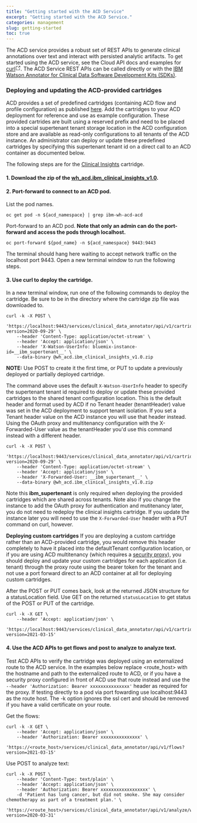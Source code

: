 ```yaml
---
title: "Getting started with the ACD Service"
excerpt: "Getting started with the ACD Service."
categories: management
slug: getting-started
toc: true
---
```


The ACD service provides a robust set of REST APIs to generate clinical annotations over text and interact with persisted analytic artifacts.  To get started using the ACD service, see the Cloud API docs and examples for <span><a aria-current="" to="https://merative.github.io/acd-containers/apidocs/index.html?shell" href="https://merative.github.io/acd-containers/apidocs/index.html?shell" rel="noopener noreferrer" target="_blank" class="LeftNav-module--outboundLink">curl</a><svg focusable="false" preserveAspectRatio="xMidYMid meet" xmlns="http://www.w3.org/2000/svg" fill="currentColor" width="14" height="14" viewBox="0 0 16 16" aria-hidden="true"><path d="M13,14H3c-0.6,0-1-0.4-1-1V3c0-0.6,0.4-1,1-1h5v1H3v10h10V8h1v5C14,13.6,13.6,14,13,14z"></path><path d="M10 1L10 2 13.3 2 9 6.3 9.7 7 14 2.7 14 6 15 6 15 1z"></path></svg></span>. The ACD Service REST APIs can be called directly or with the [IBM Watson Annotator for Clinical Data Software Development Kits (SDKs)](/usage/sdks/).

### Deploying and updating the ACD-provided cartridges

ACD provides a set of predefined cartridges (containing ACD flow and profile configuration) as published [here](https://github.com/merative/wh-acd-cartridges). Add the cartridges to your ACD deployment for reference and use as example configuration.  These provided cartrides are built using a reserved prefix and need to be placed into a special supertenant tenant storage location in the ACD configuration store and are available as read-only configurations to all tenants of the ACD instance.  An administrator can deploy or update these predefined cartridges by specifying this supertenant tenant id on a direct call to an ACD container as documented below.

The following steps are for the [Clinical Insights](/clouddocs/clinical_insights_overview/) cartridge.

#### 1. Download the zip of the [wh_acd.ibm_clinical_insights_v1.0](https://github.com/merative/wh-acd-cartridges/blob/master/cartridges/wh_acd.ibm_clinical_insights_v1.0.zip).

#### 2. Port-forward to connect to an ACD pod.

List the pod names.

```
oc get pod -n ${acd_namespace} | grep ibm-wh-acd-acd
```

Port-forward to an ACD pod. **Note that only an admin can do the port-forward and access the pods through localhost.**

```
oc port-forward ${pod_name} -n ${acd_namespace} 9443:9443
```

The terminal should hang here waiting to accept network traffic on the localhost port 9443.  Open a new terminal window to run the following steps.

#### 3. Use curl to deploy the cartridge.

In a new terminal window, run one of the following commands to deploy the cartridge.  Be sure to be in the directory where the cartridge zip file was downloaded to.

```
curl -k -X POST \
    'https://localhost:9443/services/clinical_data_annotator/api/v1/cartridges?version=2020-09-29' \
    --header 'Content-Type: application/octet-stream' \
    --header 'Accept: application/json' \
    --header 'X-Watson-UserInfo: bluemix-instance-id=__ibm_supertenant__' \
    --data-binary @wh_acd.ibm_clinical_insights_v1.0.zip
```

**NOTE:** Use POST to create it the first time, or PUT to update a previously deployed or partially deployed cartridge.

The command above uses the default `X-Watson-UserInfo` header to specify the supertenant tenant id required to deploy or update these provided cartridges to the shared tenant configuration location. This is the default header and format used by ACD if no Tenant header (tenantHeader) value was set in the ACD deployment to support tenant isolation.   If you set a Tenant header value on the ACD instance you will use that header instead.  Using the OAuth proxy and multitenancy configuration with the X-Forwarded-User value as the tenantHeader you'd use this command instead with a different header.

```
curl -k -X POST \
    'https://localhost:9443/services/clinical_data_annotator/api/v1/cartridges?version=2020-09-29' \
    --header 'Content-Type: application/octet-stream' \
    --header 'Accept: application/json' \
    --header 'X-Forwarded-User: __ibm_supertenant__' \
    --data-binary @wh_acd.ibm_clinical_insights_v1.0.zip
```

Note this **ibm_supertenant** is only required when deploying the provided cartridges which are shared across tenants.  Note also if you change the instance to add the OAuth proxy for authentication and mutitenancy later, you do not need to redeploy the clinical insights cartridge. If you update the instance later you will need to use the `X-Forwarded-User` header with a PUT command on curl, however.

**Deploying custom cartridges**
If you are deploying a custom cartridge rather than an ACD-provided cartridge, you would remove this header completely to have it placed into the defaultTenant configuration location, or if you are using ACD multitenancy (which requires a [security proxy](../../security/manage-access)), you should deploy and update your custom cartridges for each application (i.e. tenant) through the proxy route using the bearer token for the tenant and not use a port forward direct to an ACD container at all for deploying custom cartridges.

After the POST or PUT comes back, look at the returned JSON structure for a statusLocation field.
Use GET on the returned `statusLocation` to get status of the POST or PUT of the cartridge.

```
curl -k -X GET \
    --header 'Accept: application/json' \
    'https://localhost:9443/services/clinical_data_annotator/api/v1/cartridges/wh_acd.ibm_clinical_insights_v1.0?version=2021-03-15'
```

#### 4. Use the ACD APIs to get flows and post to analyze to analyze text.

Test ACD APIs to verify the cartridge was deployed using an externalized route to the ACD service.  In the examples below replace <route_host> with the hostname and path to the externalized route to ACD, or if you have a security proxy configured in front of ACD use that route instead and use the `--header 'Authorization: Bearer xxxxxxxxxxxxxxx'` header as required for the proxy.  If testing directly to a pod via port fowarding use localhost:9443 as the route host.  The -k option ignores the ssl cert and should be removed if you have a valid certificate on your route.

Get the flows:

```
curl -k -X GET \
    --header 'Accept: application/json' \
    --header 'Authorization: Bearer xxxxxxxxxxxxxxx' \
    'https://<route_host>/services/clinical_data_annotator/api/v1/flows?version=2021-03-15'
```

Use POST to analyze text:

```
curl -k -X POST \
    --header 'Content-Type: text/plain' \
    --header 'Accept: application/json' \
    --header 'Authorization: Bearer xxxxxxxxxxxxxxxxxx' \
    -d 'Patient has lung cancer, but did not smoke. She may consider chemotherapy as part of a treatment plan.' \
    'https://<route_host>/services/clinical_data_annotator/api/v1/analyze/wh_acd.ibm_clinical_insights_v1.0_standard_flow?version=2020-03-31'
```

